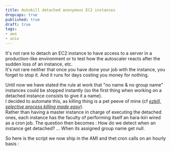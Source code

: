 ```yaml
---
title: Autokill detached anonymous EC2 instances 
dropcaps: true
published: true
draft: true
tags:
- aws
- unix
---
```

It's not rare to detach an EC2 instance to have access to a server in a production-like environment
or to test how the autoscaler reacts after the sudden loss of an instance, etc.  
It's not rare neither that once you have done your job with the instance, you forget to stop it.
And it runs for days costing you money for nothing.

Until now we have stated the rule at work that "no name & no group name" instances could be stopped 
instantly (so the first thing when working on a detached instance consists to give it a name).  
I decided to automate this, as killing thing is a pet peeve of mine (cf _[ezkill, selective process killing made easy](http://kray.me/2017/03/ezkill-kill-process/)_).  
Rather than having a master instance in charge of executing the detached ones, each instance has 
the faculty of performing itself an hara-kiri wired as a cron job. The question then becomes : 
How do we detect when an instance get detached? ... When its assigned group name get null.

So here is the script we now ship in the AMI and thet cron calls on an hourly basis :



